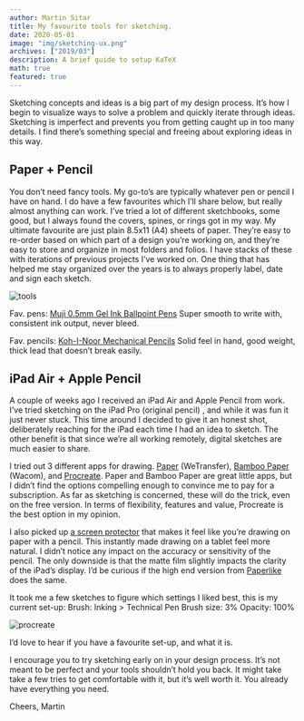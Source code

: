 ```yaml
---
author: Martin Sitar
title: My favourite tools for sketching.
date: 2020-05-01
image: "img/sketching-ux.png"
archives: ["2019/03"]
description: A brief guide to setup KaTeX
math: true
featured: true
---
```


Sketching concepts and ideas is a big part of my design process. It’s how I begin to visualize ways to solve a problem and quickly iterate through ideas. Sketching is imperfect and prevents you from getting caught up in too many details. I find there’s something special and freeing about exploring ideas in this way.

## Paper + Pencil
You don’t need fancy tools. My go-to’s are typically whatever pen or pencil I have on hand. I do have a few favourites which I’ll share below, but really almost anything can work. I’ve tried a lot of different sketchbooks, some good, but I always found the covers, spines, or rings got in my way. My ultimate favourite are just plain 8.5x11 (A4) sheets of paper. They’re easy to re-order based on which part of a design you’re working on, and they’re easy to store and organize in most folders and folios. I have stacks of these with iterations of previous projects I’ve worked on.  One thing that has helped me stay organized over the years is to always properly label, date and sign each sketch. 

![tools](/img/sketching/607e28af3fe3506c9bc18227_IMG-4940.JPG)

Fav. pens: [Muji 0.5mm Gel Ink Ballpoint Pens](https://amzn.to/3aalgOz)
Super smooth to write with, consistent ink output, never bleed. 

Fav. pencils: [Koh-I-Noor Mechanical Pencils](https://amzn.to/3smNax1)
Solid feel in hand, good weight, thick lead that doesn’t break easily. 


## iPad Air + Apple Pencil
A couple of weeks ago I received an iPad Air and Apple Pencil from work. I’ve tried sketching on the iPad Pro (original pencil) , and while it was fun it just never stuck. This time around I decided to give it an honest shot, deliberately reaching for the iPad each time I had an idea to sketch.  The other benefit is that since we’re all working remotely, digital sketches are much easier to share. 

I tried out 3 different apps for drawing. [Paper](https://paper.bywetransfer.com) (WeTransfer), [Bamboo Paper](https://www.wacom.com/en-ca/products/apps-services/bamboo-paper) (Wacom), and [Procreate](https://procreate.art). Paper and Bamboo Paper are great little apps, but I didn’t find the options compelling enough to convince me to pay for a subscription. As far as sketching is concerned, these will do the trick, even on the free version. In terms of flexibility, features and value, Procreate is the best option in my opinion. 

I also picked up [a screen protector](https://amzn.to/3mSOJBJ) that makes it feel like you’re drawing on paper with a pencil. This instantly made drawing on a tablet feel more natural. I didn’t notice any impact on the accuracy or sensitivity of the pencil. The only downside is that the matte film slightly impacts the clarity of the iPad’s display.  I’d be curious if the high end version from [Paperlike](http://paperlike.com) does the same. 

It took me a few sketches to figure which settings I liked best, this is my current set-up: 
Brush: Inking > Technical Pen
Brush size: 3%
Opacity: 100%

![procreate](/img/sketching/607e2937c0c9f42a0fded003_IMG-0005.PNG)

I’d love to hear if you have a favourite set-up, and what it is.

I encourage you to try sketching early on in your design process. It’s not meant to be perfect and your tools shouldn’t hold you back. It might take take a few tries to get comfortable with it, but it’s well worth it. You already have everything you need. 

Cheers,
Martin 